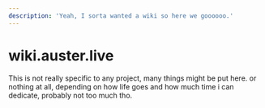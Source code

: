 ```yaml
---
description: 'Yeah, I sorta wanted a wiki so here we goooooo.'
---
```


# wiki.auster.live

This is not really specific to any project, many things might be put here. or nothing at all, depending on how life goes and how much time i can dedicate, probably not too much tho.


